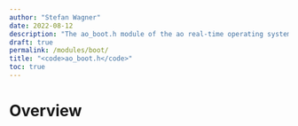 ```yaml
---
author: "Stefan Wagner"
date: 2022-08-12
description: "The ao_boot.h module of the ao real-time operating system."
draft: true
permalink: /modules/boot/
title: "<code>ao_boot.h</code>"
toc: true
---
```


# Overview
